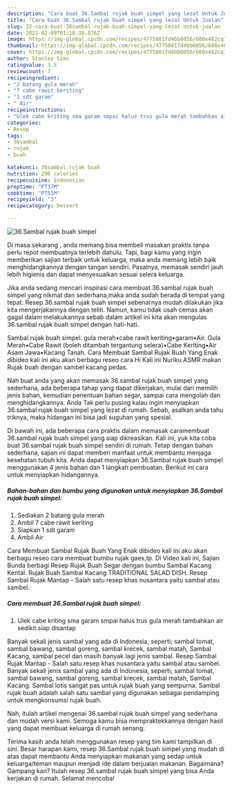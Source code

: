 ```yaml
---
description: "Cara buat 36.Sambal rujak buah simpel yang lezat Untuk Jualan"
title: "Cara buat 36.Sambal rujak buah simpel yang lezat Untuk Jualan"
slug: 32-cara-buat-36sambal-rujak-buah-simpel-yang-lezat-untuk-jualan
date: 2021-02-09T01:18:38.876Z
image: https://img-global.cpcdn.com/recipes/4775881fd4bb6056/680x482cq70/36sambal-rujak-buah-simpel-foto-resep-utama.jpg
thumbnail: https://img-global.cpcdn.com/recipes/4775881fd4bb6056/680x482cq70/36sambal-rujak-buah-simpel-foto-resep-utama.jpg
cover: https://img-global.cpcdn.com/recipes/4775881fd4bb6056/680x482cq70/36sambal-rujak-buah-simpel-foto-resep-utama.jpg
author: Stanley Sims
ratingvalue: 3.5
reviewcount: 7
recipeingredient:
- "2 batang gula merah"
- "7 cabe rawit keriting"
- "1 sdt garam"
- " Air"
recipeinstructions:
- "Ulek cabe kriting sma garam smpai halus trus gula merah tambahkan air sedikit.siap disantap"
categories:
- Resep
tags:
- 36sambal
- rujak
- buah

katakunci: 36sambal rujak buah 
nutrition: 296 calories
recipecuisine: Indonesian
preptime: "PT37M"
cooktime: "PT51M"
recipeyield: "3"
recipecategory: Dessert

---
```



![36.Sambal rujak buah simpel](https://img-global.cpcdn.com/recipes/4775881fd4bb6056/680x482cq70/36sambal-rujak-buah-simpel-foto-resep-utama.jpg)

Di masa  sekarang , anda memang bisa membeli masakan praktis tanpa perlu repot membuatnya terlebih dahulu. Tapi, bagi kamu yang ingin memberikan sajian terbaik untuk keluarga, maka anda memang lebih baik menghidangkannya dengan tangan sendiri. Pasalnya, memasak sendiri jauh lebih higienis dan dapat menyesuaikan sesuai selera keluarga.

Jika anda sedang mencari inspirasi cara membuat 36.sambal rujak buah simpel yang nikmat dan sederhana,maka anda sudah berada di tempat yang tepat. Resep 36.sambal rujak buah simpel  sebenarnya mudah dilakukan jika kita mengerjakannya dengan teliti. Namun, kamu tidak usah cemas akan gagal dalam melakukannya 
sebab dalam artikel ini kita akan mengulas 36.sambal rujak buah simpel dengan hati-hati.  

Sambal rujak buah simpel. gula merah•cabe rawit keriting•garam•Air. Gula Merah•Cabe Rawit (boleh ditambah tergantung selera)•Cabe Keriting•Air Asam Jawa•Kacang Tanah. Cara Membuat Sambal Rujak Buah Yang Enak dibideo kali ini aku akan berbagu reseo cara Hi Kali ini Nuriku ASMR makan Rujak buah dengan sambel kacang pedas.

Nah buat anda yang akan memasak 36.sambal rujak buah simpel yang sederhana, ada beberapa tahap yang dapat dikerjakan, mulai dari memilih jenis bahan, kemudian penentuan bahan segar, sampai cara mengolah dan menghidangkannya. Anda Tak perlu pusing kalau ingin menyiapkan 36.sambal rujak buah simpel yang lezat di rumah. Sebab, asalkan anda  tahu triknya, maka hidangan ini bisa jadi suguhan yang spesial.

Di bawah ini, ada beberapa cara praktis  dalam memasak caramembuat 36.sambal rujak buah simpel yang siap dikreasikan. Kali ini, yuk kita coba buat 36.sambal rujak buah simpel sendiri di rumah. Tetap dengan bahan sederhana, sajian ini dapat memberi manfaat untuk membantu menjaga kesehatan tubuh kita. Anda dapat menyiapkan 36.Sambal rujak buah simpel menggunakan 4 jenis bahan dan 1 langkah pembuatan. Berikut ini cara untuk menyiapkan hidangannya.

<!--inarticleads1-->

##### Bahan-bahan dan bumbu yang digunakan untuk menyiapkan 36.Sambal rujak buah simpel:

1. Sediakan 2 batang gula merah
1. Ambil 7 cabe rawit keriting
1. Siapkan 1 sdt garam
1. Ambil  Air


Cara Membuat Sambal Rujak Buah Yang Enak dibideo kali ini aku akan berbagu reseo cara membuat bumbu rujak gaes,tp. Di Video kali ini, Sajian Bunda berbagi Resep Rujak Buah Segar dengan bumbu Sambal Kacang Kental. Rujak Buah Sambal Kacang TRADITIONAL SALAD DISH. Resep Sambal Rujak Mantap - Salah satu resep khas nusantara yaitu sambal atau sambel. 

<!--inarticleads2-->

##### Cara membuat 36.Sambal rujak buah simpel:

1. Ulek cabe kriting sma garam smpai halus trus gula merah tambahkan air sedikit.siap disantap


Banyak sekali jenis sambal yang ada di Indonesia, seperti; sambal tomat, sambal bawang, sambal goreng, sambal krecek, sambal matah, Sambal Kacang, sambal pecel dan masih banyak lagi jenis sambal. Resep Sambal Rujak Mantap - Salah satu resep khas nusantara yaitu sambal atau sambel. Banyak sekali jenis sambal yang ada di Indonesia, seperti; sambal tomat, sambal bawang, sambal goreng, sambal krecek, sambal matah, Sambal Kacang. Sambal lotis sangat pas untuk rujak buah yang sempurna. Sambal rujak buah adalah salah satu sambal yang digunakan sebagai pendamping untuk mengkonsumsi rujak buah. 

Nah, itulah artikel mengenai  36.sambal rujak buah simpel  yang sederhana dan mudah versi kami. Semoga kamu bisa mempraktekkannya dengan hasil yang dapat membuat keluarga di rumah senang. 

Terima kasih anda telah menggunakan resep yang tim kami tampilkan di sini. Besar harapan kami, resep  36.Sambal rujak buah simpel yang mudah di atas dapat membantu Anda menyiapkan makanan yang sedap untuk keluarga/teman maupun menjadi ide dalam berjualan makanan. Bagaimana? Gampang kan? Itulah resep 36.sambal rujak buah simpel yang bisa Anda kerjakan di rumah. Selamat mencoba!

